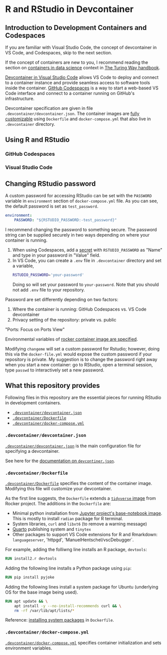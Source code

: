 # R and RStudio in Devcontainer


## Introduction to Development Containers and Codespaces

If you are familiar with Visual Studio Code, the concept of devcontainer in VS Code, and Codespaces, skip to the next section.

If the concept of containers are new to you, I recommend reading the section on [containers in data science](https://the-turing-way.netlify.app/reproducible-research/renv/renv-containers.html) context in [The Turing Way handbook](https://the-turing-way.netlify.app/welcome.html). 

[Devcontainer in Visual Studio Code](https://code.visualstudio.com/docs/devcontainers/containers) allows VS Code to deploy and connect to a container instance and provide seamless access to software tools inside the container. [GitHub Codespaces](https://docs.github.com/en/codespaces/setting-up-your-project-for-codespaces/adding-a-dev-container-configuration/introduction-to-dev-containers) is a way to start a web-based VS Code interface and connect to a container running on GitHub's infrastructure.

Devcontainer specification are given in file `.devcontainer/devcontainer.json`. The container images are [fully customizable](https://code.visualstudio.com/docs/devcontainers/create-dev-container#_path-to-creating-a-dev-container) using `Dockerfile` and `docker-compose.yml` that also live in `.devcontainer` directory.

## Using R and RStudio

### GitHub Codespaces



### Visual Studio Code



## Changing RStudio password

A custom password for accessing RStudio can be set with the `PASSWORD` variable in `environment` section of `docker-compose.yml` file. As you can see, the default password is set as `test_password`.

```yml
environment:
    PASSWORD: "${RSTUDIO_PASSWORD:-test_password}"
```

I recommend changing the password to something secure. The password string can be supplied securely in two ways depending on where your container is running.

1. When using Codespaces, add a [secret](https://docs.github.com/en/codespaces/managing-your-codespaces/managing-encrypted-secrets-for-your-codespaces#adding-a-secret) with `RSTUDIO_PASSWORD` as "Name" and type in your password in "Value" field.
2. In VS Code, you can create a `.env` file in `.devcontainer` directory and set a variable,  
    ```bash
    RSTUDIO_PASSWORD='your-password'
    ```
    Doing so will set your password to `your-password`. Note that you should not add `.env` file to your repository.

Password are set differently depending on two factors:
1. Where the container is running: GitHub Codespaces vs. VS Code devcontainer
2. Privacy setting of the repository: private vs. public


"Ports: Focus on Ports View"

Environmental variables of [rocker container image are specified](https://rocker-project.org/images/versioned/rstudio.html#environment-variables).

Modifying `changeme` will set a custom password for Rstudio; however, doing this via the `docker-file.yml` would expose the custom password if your repository is private. My suggestion is to change the password right away when you start a new container: go to RStudio, open a terminal session, type `passwd` to interactively set a new password.

## What this repository provides

Following files in this repository are the essential pieces for running RStudio in development containers.

* [`.devcontainer/devcontainer.json`](.devcontainer/devcontainer.json)
* [`.devcontainer/Dockerfile`](.devcontainer/Dockerfile)
* [`.devcontainer/docker-compose.yml`](.devcontainer/docker-compose.yml)


### `.devcontainer/devcontainer.json`

[`.devcontainer/devcontainer.json`](.devcontainer/devcontainer.json) is the main configuration file for specifying a devcontainer.

See here for the [documentation on `devcontiner.json`](https://containers.dev/implementors/json_reference/).

### `.devcontainer/Dockerfile`

[`.devcontainer/Dockerfile`](.devcontainer/Dockerfile) specifies the content of the container image. Modifying this file will customize your devcontainer.

As the first line suggests, the `Dockerfile` extends a [`tidyverse` image](https://rocker-project.org/images/versioned/rstudio.html) from Rocker project. The additions in the `Dockerfile` are:

- Minimal python installation from [Jupyter project's base-notebook image](https://jupyter-docker-stacks.readthedocs.io/en/latest/using/selecting.html#jupyter-base-notebook). This is mostly to install `radian` package for R terminal.
- System libraries, `curl` and `libxt6` (to remove a warning message)
- [Quarto](https://quarto.org) publishing system and `tinytex`
- Other packages to support VS Code extensions for R and Rmarkdown: `languageserver`, 'httpgd', 'ManuelHentschel/vscDebugger`.

For example, adding the folliwng line installs an R package, `devtools`:
```Dockerfile
RUN install2.r devtools
```
Adding the following line installs a Python package using `pip`:
```Dockerfile
RUN pip install pyjoke
```
Adding the following lines install a system package for Ubuntu (underlying OS for the base image being used).
```Dockerfile
RUN apt update && \
    apt install -y --no-install-recommends curl && \
    rm -rf /var/lib/apt/lists/*
```
Reference: [installing system packages](https://docs.docker.com/develop/develop-images/dockerfile_best-practices/#run) in `Dockerfile`.

### `.devcontainer/docker-compose.yml`

[`.devcontainer/docker-compose.yml`](.devcontainer/docker-compose.yml) specifies container initialization and sets environment variables.
